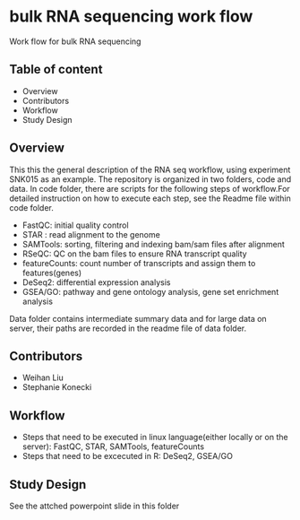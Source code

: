 # bulk RNA sequencing work flow

Work flow for bulk RNA sequencing

## Table of content
* Overview
* Contributors
* Workflow
* Study Design

## Overview
This this the general description of the RNA seq workflow, using experiment SNK015 as an example. The repository is organized in two folders, code and data. In code folder, there are scripts for the following steps of workflow.For detailed instruction on how to execute each step, see the Readme file within code folder.
* FastQC: initial quality control
* STAR : read alignment to the genome
* SAMTools: sorting, filtering and indexing bam/sam files after alignment
* RSeQC: QC on the bam files to ensure RNA transcript quality
* featureCounts: count number of transcripts and assign them to features(genes)
* DeSeq2: differential expression analysis
* GSEA/GO: pathway and gene ontology analysis, gene set enrichment analysis

Data folder contains intermediate summary data and for large data on server, their paths are recorded in the readme file of data folder.


## Contributors
* Weihan Liu
* Stephanie Konecki

## Workflow
* Steps that need to be executed in linux language(either locally or on the server): FastQC, STAR, SAMTools, featureCounts
* Steps that need to be excecuted in R: DeSeq2, GSEA/GO

## Study Design
See the attched powerpoint slide in this folder

